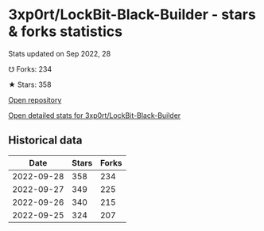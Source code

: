 # 3xp0rt/LockBit-Black-Builder - stars & forks statistics

Stats updated on Sep 2022, 28

☋ Forks: 234

★ Stars: 358

[Open repository](https://github.com/3xp0rt/LockBit-Black-Builder)

[Open detailed stats for 3xp0rt/LockBit-Black-Builder](https://reviewgithub.com/rep/3xp0rt/LockBit-Black-Builder)

## Historical data
| Date | Stars | Forks |
|------|-------|-------|
| 2022-09-28 | 358 | 234 | 
| 2022-09-27 | 349 | 225 | 
| 2022-09-26 | 340 | 215 | 
| 2022-09-25 | 324 | 207 | 

